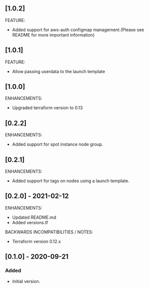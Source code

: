 ## [1.0.2]
FEATURE:
* Added support for aws-auth configmap management.(Please see README for more important information)

## [1.0.1]
FEATURE:
* Allow passing userdata to the launch template

## [1.0.0]
ENHANCEMENTS:
* Upgraded terraform version to 0.13


## [0.2.2]
ENHANCEMENTS:
* Added support for spot instance node group.

## [0.2.1]
ENHANCEMENTS:
* Added support for tags on nodes using a launch template.

## [0.2.0] - 2021-02-12

ENHANCEMENTS:
* Updated README.md
* Added versions.tf

BACKWARDS INCOMPATIBILITIES / NOTES:
* Terraform version 0.12.x

## [0.1.0] - 2020-09-21

### Added

- Initial version.

